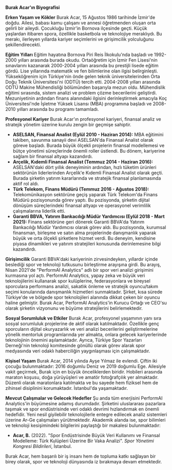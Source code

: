 **Burak Acar'ın Biyografisi**

**Erken Yaşam ve Kökler**
Burak Acar, 15 Ağustos 1986 tarihinde İzmir'de doğdu. Ailesi, babası kamu çalışanı ve annesi öğretmenden oluşan orta gelirli bir aileydi. Çocukluğu İzmir'in Bornova ilçesinde geçti. Küçük yaşlardan itibaren spora, özellikle basketbola ve teknolojiye meraklıydı. Bu merakı, ilerleyen yıllarda kariyer seçimlerini ve girişimcilik yolculuğunu şekillendirecekti.

**Eğitim Yılları**
Eğitim hayatına Bornova Piri Reis İlkokulu'nda başladı ve 1992-2000 yılları arasında burada okudu. Ortaöğretim için İzmir Fen Lisesi'nin sınavlarını kazanarak 2000-2004 yılları arasında bu prestijli lisede eğitim gördü. Lise yıllarında matematik ve fen bilimlerine olan ilgisi belirginleşti. Yükseköğrenim için Türkiye'nin önde gelen teknik üniversitelerinden Orta Doğu Teknik Üniversitesi'ni (ODTÜ) tercih etti. 2004-2008 yılları arasında ODTÜ Makine Mühendisliği bölümünden başarıyla mezun oldu. Mühendislik eğitimi sırasında, sistem analizi ve problem çözme becerilerini geliştirdi. Mezuniyetinin ardından finans alanındaki ilgisini derinleştirmek amacıyla Koç Üniversitesi'nde İşletme Yüksek Lisansı (MBA) programına başladı ve 2008-2010 yılları arasında bu programı tamamladı.

**Profesyonel Kariyer**
Burak Acar'ın profesyonel kariyeri, finansal analiz ve stratejik yönetim üzerine kurulu zengin bir geçmişe sahiptir.

*   **ASELSAN, Finansal Analist (Eylül 2010 - Haziran 2014):** MBA eğitimini takiben, savunma sanayii devi ASELSAN'da Finansal Analist olarak göreve başladı. Burada büyük ölçekli projelerin finansal modellemesi ve bütçe yönetimi süreçlerinde önemli roller üstlendi. Bu dönem, kariyerine sağlam bir finansal altyapı kazandırdı.
*   **Arçelik, Kıdemli Finansal Analist (Temmuz 2014 - Haziran 2016):** ASELSAN'daki dört yıllık deneyiminin ardından, hızlı tüketim ürünleri sektörünün liderlerinden Arçelik'e Kıdemli Finansal Analist olarak geçti. Burada şirketin yatırım kararlarında ve stratejik finansal planlamasında aktif rol aldı.
*   **Türk Telekom, Finans Müdürü (Temmuz 2016 - Ağustos 2018):** Telekomünikasyon sektörüne geçiş yaparak Türk Telekom'da Finans Müdürü pozisyonunda görev yaptı. Bu pozisyonda, şirketin dijital dönüşüm süreçlerindeki finansal altyapı ve operasyonel verimlilik çalışmalarına liderlik etti.
*   **Garanti BBVA, Yatırım Bankacılığı Müdür Yardımcısı (Eylül 2018 - Mart 2021):** Finans sektörüne geri dönerek Garanti BBVA'da Yatırım Bankacılığı Müdür Yardımcısı olarak görev aldı. Bu pozisyonda, kurumsal finansman, birleşme ve satın alma projelerinde danışmanlık yaparak büyük ve orta ölçekli şirketlere hizmet verdi. Bu deneyim, kendisine piyasa dinamikleri ve yatırım stratejileri konusunda derinlemesine bilgi kazandırdı.

**Girişimcilik**
Garanti BBVA'daki kariyerinin zirvesindeyken, yıllardır içinde beslediği spor ve teknoloji tutkusunu birleştirme arayışına girdi. Bu arayış, Nisan 2021'de "PerformAI Analytics" adlı bir spor veri analizi girişimini kurmasına yol açtı. PerformAI Analytics, yapay zeka ve büyük veri teknolojilerini kullanarak spor kulüplerine, federasyonlara ve bireysel sporculara performans analizi, sakatlık önleme ve stratejik oyuncu/takım seçimi konularında danışmanlık hizmetleri sunmaktadır. Şirket, kısa sürede Türkiye'de ve bölgede spor teknolojileri alanında dikkat çeken bir oyuncu haline gelmiştir. Burak Acar, PerformAI Analytics'in Kurucu Ortağı ve CEO'su olarak şirketin vizyonunu ve büyüme stratejilerini belirlemektedir.

**Sosyal Sorumluluk ve Etkiler**
Burak Acar, profesyonel yaşamının yanı sıra sosyal sorumluluk projelerine de aktif olarak katılmaktadır. Özellikle genç sporcuların dijital okuryazarlık ve veri analizi becerilerini geliştirmelerine yönelik mentorluk programlarında yer almakta, onlara gelecek kariyerlerinde teknolojinin önemini aşılamaktadır. Ayrıca, Türkiye Spor Yazarları Derneği'nin teknoloji komitesinde gönüllü olarak görev alarak spor medyasında veri odaklı haberciliğin yaygınlaşması için çalışmaktadır.

**Kişisel Yaşam**
Burak Acar, 2014 yılında Ayşe Yılmaz ile evlendi. Çiftin iki çocuğu bulunmaktadır: 2016 doğumlu Deniz ve 2019 doğumlu Ege. Ailesiyle vakit geçirmek, Burak için en büyük önceliklerden biridir. Hobileri arasında maraton koşusu, doğa yürüyüşleri ve amatör fotoğrafçılık yer almaktadır. Düzenli olarak maratonlara katılmakta ve bu sayede hem fiziksel hem de zihinsel disiplinini korumaktadır. İstanbul'da yaşamaktadır.

**Mevcut Çalışmalar ve Gelecek Hedefler**
Şu anda tüm enerjisini PerformAI Analytics'in büyümesine adamış durumdadır. Şirketini uluslararası pazarlara taşımak ve spor endüstrisinde veri odaklı devrimi hızlandırmak en önemli hedefidir. Yeni nesil giyilebilir teknolojilerle entegre edilecek analiz sistemleri üzerine Ar-Ge çalışmaları yürütmektedir. Akademik alanda ise, spor bilimleri ve teknoloji kesişimindeki bilgilerini paylaştığı bir makalesi bulunmaktadır:

*   **Acar, B.** (2022). "Spor Endüstrisinde Büyük Veri Kullanımı ve Finansal Modelleme: Türk Kulüpleri Üzerine Bir Vaka Analizi". *Spor Yönetimi Kongresi Bildirileri*, İstanbul.

Burak Acar, hem başarılı bir iş insanı hem de topluma katkı sağlayan bir birey olarak, spor ve teknoloji dünyasında iz bırakmaya devam etmektedir.